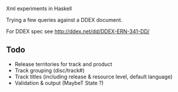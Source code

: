
Xml experiments in Haskell

Trying a few queries against a DDEX document.

For DDEX spec see http://ddex.net/dd/DDEX-ERN-341-DD/

Todo
-----

 * Release territories for track and product
 * Track grouping (disc/track#)
 * Track titles (including release & resource level, default language)
 * Validation & output (MaybeT State ?)
